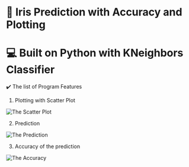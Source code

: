 # 📛 Iris Prediction with Accuracy and Plotting 
# 💻 Built on Python with KNeighbors Classifier

✔️ The list of Program Features
1. Plotting with Scatter Plot

![The Scatter Plot](/assets/plot.png)

2. Prediction

![The Prediction](/assets/pred.png)

3. Accuracy of the prediction

![The Accuracy](/assets/accuracy.png)
